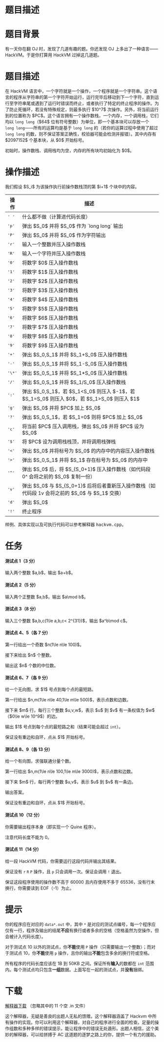 # 题目描述


# 题目背景


<p>有一天你在翻 OJ 时，发现了几道有趣的题。你还发现 OJ 上多出了一种语言—— HackVM。于是你打算用 HackVM 过掉这几道题。</p>

# 题目描述


<p>在 HackVM 语言中，一个字符就是一个操作，一个程序就是一个字符串。这个语言的程序从字符串的第一个字符开始运行，运行完毕后移动到下一个字符，直到运行至字符串尾或遇到了运行时错误而终止，或者执行了特定的终止程序的操作。为了防止死循环，若没有特殊规定，则最多执行 $10^7$ 次操作。另外，将当前运行到的位置称为 $PC$。这个语言拥有一个操作数栈，一个内存，一个调用栈，它们均以 <code>long long</code>（$64$ 位有符号整数）为单位，即一个基本块可以存放一个 <code>long long</code>——所有的运算均是基于 <code>long long</code> 的（若你的运算过程中使用了超过 <code>long long</code> 的数，则不保证答案正确性，校验器可能会检测并报错）。其中内存有 $2097152$ 个基本块，从 $0$ 开始标号。</p>
<p>初始时，操作数栈、调用栈均为空，内存的所有块均初始化为 $0$。</p>

# 操作描述


<p>我们假设 $S_i$ 为该操作执行前操作数栈顶的第 $i+1$ 个块中的内容。</p>
<div class="table-responsive">
<table class="table table-bordered table-text-center table-verticle-middle"><thead><tr><th>操作</th><th>描述</th>
</tr></thead><tbody><tr><td><samp>&#39; &#39;</samp></td><td>什么都不做（计算进代码长度）</td></tr><tr><td><samp>&#39;p&#39;</samp></td><td>弹出 $S_0$ 并将 $S_0$ 作为 `long long` 输出</td></tr><tr><td><samp>&#39;P&#39;</samp></td><td>弹出 $S_0$ 并将 $S_0$ 作为字符输出</td></tr><tr><td><samp>&#39;r&#39;</samp></td><td>输入一个整数并压入操作数栈</td></tr><tr><td><samp>&#39;R&#39;</samp></td><td>输入一个字符并压入操作数栈</td></tr><tr><td><samp>&#39;0&#39;</samp></td><td>将数字 $0$ 压入操作数栈</td></tr><tr><td><samp>&#39;1&#39;</samp></td><td>将数字 $1$ 压入操作数栈</td></tr><tr><td><samp>&#39;2&#39;</samp></td><td>将数字 $2$ 压入操作数栈</td></tr><tr><td><samp>&#39;3&#39;</samp></td><td>将数字 $3$ 压入操作数栈</td></tr><tr><td><samp>&#39;4&#39;</samp></td><td>将数字 $4$ 压入操作数栈</td></tr><tr><td><samp>&#39;5&#39;</samp></td><td>将数字 $5$ 压入操作数栈</td></tr><tr><td><samp>&#39;6&#39;</samp></td><td>将数字 $6$ 压入操作数栈</td></tr><tr><td><samp>&#39;7&#39;</samp></td><td>将数字 $7$ 压入操作数栈</td></tr><tr><td><samp>&#39;8&#39;</samp></td><td>将数字 $8$ 压入操作数栈</td></tr><tr><td><samp>&#39;9&#39;</samp></td><td>将数字 $9$ 压入操作数栈</td></tr><tr><td><samp>&#39;+&#39;</samp></td><td>弹出 $S_0,S_1$ 并将 $S_1+S_0$ 压入操作数栈</td></tr><tr><td><samp>&#39;-&#39;</samp></td><td>弹出 $S_0,S_1$ 并将 $S_1-S_0$ 压入操作数栈</td></tr><tr><td><samp>&#39;\*&#39;</samp></td><td>弹出 $S_0,S_1$ 并将 $S_1*S_0$ 压入操作数栈</td></tr><tr><td><samp>&#39;/&#39;</samp></td><td>弹出 $S_0,S_1$ 并将 $S_1/S_0$ 压入操作数栈</td></tr><tr><td><samp>&#39;:&#39;</samp></td><td>弹出 $S_0,S_1$，若 $S_1&lt;S_0$ 则压入 $-1$，若 $S_1=S_0$ 则压入 $0$，若 $S_1&gt;S_0$ 则压入 $1$</td></tr><tr><td><samp>&#39;g&#39;</samp></td><td>弹出 $S_0$ 并将 $PC$ 加上 $S_0$</td></tr><tr><td><samp>&#39;?&#39;</samp></td><td>弹出 $S_0,S_1$，若 $S_1=0$ 则将 $PC$ 加上 $S_0$</td></tr><tr><td><samp>&#39;c&#39;</samp></td><td>将当前 $PC$ 压入调用栈，弹出 $S_0$ 并将 $PC$ 设为 $S_0$</td></tr><tr><td><samp>&#39;$&#39;</samp></td><td>将 $PC$ 设为调用栈栈顶，并将调用栈弹栈</td></tr><tr><td><samp>&#39;&lt;&#39;</samp></td><td>弹出 $S_0$ 并将标号为 $S_0$ 的内存中的内容压入操作数栈</td></tr><tr><td><samp>&#39;&gt;&#39;</samp></td><td>弹出 $S_0,S_1$ 并将 $S_1$ 存在标号为 $S_0$ 的内存中</td></tr><tr><td><samp>&#39;^&#39;</samp></td><td>弹出 $S_0$ 后，将 $S_{S_0+1}$ 压入操作数栈（如代码段 0^ 会将之前的 $S_0$ 复制一份）</td></tr><tr><td><samp>&#39;v&#39;</samp></td><td>弹出 $S_0$ 与 $S_{S_0+1}$ 后将后者重新压入操作数栈（如代码段 1v 会将之前的 $S_0$ 与 $S_1$ 交换）</td></tr><tr><td><samp>&#39;d&#39;</samp></td><td>弹出 $S_0$</td></tr><tr><td><samp>&#39;!&#39;</samp></td><td>终止程序</td></tr></tbody></table></div>

<p>样例、具体实现以及可执行代码可以参考解释器 <samp>hackvm.cpp</samp>。</p>

# 任务


<h4>测试点 1（3 分）</h4>
<p>输入两个整数 $a,b$，输出 $a+b$。</p>
<h4>测试点 2（5 分）</h4>
<p>输入两个正整数 $a,b$，输出 $a\mod b$。</p>
<h4>测试点 3（8 分）</h4>
<p>输入三个整数 $a,b,c(1\le a,b,c&lt; 2^{31})$，输出 $a^b\mod c$。</p>
<h4>测试点 4、5（各 7 分）</h4>
<p>第一行给出一个奇数 $n(1\le n\le 100)$。</p>
<p>接下来给出 $n$ 个整数。</p>
<p>输出这 $n$ 个数的中位数。</p>
<h4>测试点 6、7（各 9 分）</h4>
<p>给一个无向图，求 $1$ 号点到每个点的最短路。</p>
<p>第一行给出 $n,m(1\le n\le 40,1\le m\le 500)$，表示点数和边数。</p>
<p>接下来 $m$ 行，每行三个整数 $u,v,w$，表示 $u$ 到 $v$ 有一条权值为 $w$（$0\le w\le 10^9$）的边。</p>
<p>输出 $1$ 号点到每个点的最短路之和（结果可能会超过 <code>int</code>）。</p>
<p>保证没有重边和自环，点从 $1$ 开始标号。</p>
<h4>测试点 8、9（各 13 分）</h4>
<p>给一个有向图，求强联通分量个数。</p>
<p>第一行给出 $n,m(1\le n\le 100,1\le m\le 3000)$，表示点数和边数。</p>
<p>接下来 $m$ 行，每行两个整数 $u,v$，表示 $u$ 到 $v$ 有一条边。</p>
<p>输出答案。</p>
<p>保证没有重边和自环，点从 $1$ 开始标号。</p>
<h4>测试点 10（12 分）</h4>
<p>你需要输出程序本身（即实现一个 Quine 程序）。</p>
<p>注意代码长度不能为 0。</p>
<h4>测试点 11（14 分）</h4>
<p>给一段 HackVM 代码，你需要运行这段代码并输出其结果。</p>
<p>保证没有 <code>r</code> <code>R</code> <code>P</code> 操作，且 <code>p</code> 只会调用一次。保证会调用 <code>!</code> 退出。</p>
<p>保证这段程序使用的操作数不高于 60000 且内存使用不多于 65536，没有行末换行，你需要读到 EOF（-1）为止。</p>

# 提示


<p>你的程序应在对应的 <code>data*.out</code> 中，其中 <code>*</code> 是对应的测试点编号，每一个程序应仅有一行，程序及输出的结尾<strong>不应</strong>有换行或者多余的空格（空格虽然为空操作，但会被计入代码长度）。</p>
<p>对于测试点 10 以外的测试点，你<strong>不能</strong>使用 <code>P</code> 操作（只需要输出一个整数）；而对于测试点 10，你<strong>不能</strong>使用 <code>p</code> 操作，且你的输出<strong>不能</strong>包含多余的换行符或空格。</p>
<p>所有程序的代码长度应该在 1B 到 50KB 之间。保证所有<strong>输入</strong>的数都在 <code>int</code> 范围内。每个测试点均只包含<strong>一组</strong>数据。上面写在一起的测试点，并<strong>没有</strong>捆绑。</p>

# 下载


<p><a href="http://uoj.ac/download.php?type=problem&amp;id=432">解释器下载</a> （忽略其中的 11 个空 .in 文件）</p>
<p>这个解释器，无疑是善良的出题人无私的馈赠。这个解释器涵盖了 Hackvm 中所有操作的实现。你可以利用这个解释器，对自己的程序进行全面的检查。足量的操作组数和多种多样的错误提示，能让程序中的错误无处遁形。出题人相信，这个美妙的解释器，可以给拼搏于 AC 这道题的逐梦之路上的你，提供一个有力的援助。</p>
